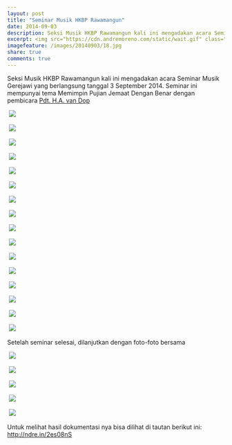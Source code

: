 ```yaml
---
layout: post
title: "Seminar Musik HKBP Rawamangun"
date: 2014-09-03
description: Seksi Musik HKBP Rawamangun kali ini mengadakan acara Seminar Musik Gerejawi dengan tema Memimpin Pujian Jemaat Dengan Benar
excerpt: <img src="https://cdn.andremoreno.com/static/wait.gif" class="resize js_show loading_image" data-href="/images/20140903/18.jpg" alt="" /> Seksi Musik HKBP Rawamangun kali ini mengadakan acara Seminar Musik Gerejawi dengan tema Memimpin Pujian Jemaat Dengan Benar.
imagefeature: /images/20140903/18.jpg
share: true
comments: true
---
```


Seksi Musik HKBP Rawamangun kali ini mengadakan acara Seminar Musik Gerejawi yang berlangsung tanggal 3 September 2014. Seminar ini mempunyai tema Memimpin Pujian Jemaat Dengan Benar dengan pembicara <a href="https://www.google.com/search?q=Hermanus+Arie+van+Dop" target="_blank">Pdt. H.A. van Dop</a>

<a href="https://cdn.andremoreno.com/images/20140903/01.jpg" class="swipebox" title=""><img src="https://cdn.andremoreno.com/static/wait.gif" class="resize js_show loading_image" data-href="/images/20140903/01.jpg" alt="" /></a>
<noscript><img src="https://i.andremoreno.com/s720/images/20140903/01.jpg" /></noscript>

<a href="https://cdn.andremoreno.com/images/20140903/02.jpg" class="swipebox" title=""><img src="https://cdn.andremoreno.com/static/wait.gif" class="resize js_show loading_image" data-href="/images/20140903/02.jpg" alt="" /></a>
<noscript><img src="https://i.andremoreno.com/s720/images/20140903/02.jpg" /></noscript>

<a href="https://cdn.andremoreno.com/images/20140903/03.jpg" class="swipebox" title=""><img src="https://cdn.andremoreno.com/static/wait.gif" class="resize js_show loading_image" data-href="/images/20140903/03.jpg" alt="" /></a>
<noscript><img src="https://i.andremoreno.com/s720/images/20140903/03.jpg" /></noscript>

<a href="https://cdn.andremoreno.com/images/20140903/04.jpg" class="swipebox" title=""><img src="https://cdn.andremoreno.com/static/wait.gif" class="resize js_show loading_image" data-href="/images/20140903/04.jpg" alt="" /></a>
<noscript><img src="https://i.andremoreno.com/s720/images/20140903/04.jpg" /></noscript>

<a href="https://cdn.andremoreno.com/images/20140903/05.jpg" class="swipebox" title=""><img src="https://cdn.andremoreno.com/static/wait.gif" class="resize js_show loading_image" data-href="/images/20140903/05.jpg" alt="" /></a>
<noscript><img src="https://i.andremoreno.com/s720/images/20140903/05.jpg" /></noscript>

<a href="https://cdn.andremoreno.com/images/20140903/06.jpg" class="swipebox" title=""><img src="https://cdn.andremoreno.com/static/wait.gif" class="resize js_show loading_image" data-href="/images/20140903/06.jpg" alt="" /></a>
<noscript><img src="https://i.andremoreno.com/s720/images/20140903/06.jpg" /></noscript>

<a href="https://cdn.andremoreno.com/images/20140903/07.jpg" class="swipebox" title=""><img src="https://cdn.andremoreno.com/static/wait.gif" class="resize js_show loading_image" data-href="/images/20140903/07.jpg" alt="" /></a>
<noscript><img src="https://i.andremoreno.com/s720/images/20140903/07.jpg" /></noscript>

<a href="https://cdn.andremoreno.com/images/20140903/08.jpg" class="swipebox" title=""><img src="https://cdn.andremoreno.com/static/wait.gif" class="resize js_show loading_image" data-href="/images/20140903/08.jpg" alt="" /></a>
<noscript><img src="https://i.andremoreno.com/s720/images/20140903/08.jpg" /></noscript>

<a href="https://cdn.andremoreno.com/images/20140903/09.jpg" class="swipebox" title=""><img src="https://cdn.andremoreno.com/static/wait.gif" class="resize js_show loading_image" data-href="/images/20140903/09.jpg" alt="" /></a>
<noscript><img src="https://i.andremoreno.com/s720/images/20140903/09.jpg" /></noscript>

<a href="https://cdn.andremoreno.com/images/20140903/10.jpg" class="swipebox" title=""><img src="https://cdn.andremoreno.com/static/wait.gif" class="resize js_show loading_image" data-href="/images/20140903/10.jpg" alt="" /></a>
<noscript><img src="https://i.andremoreno.com/s720/images/20140903/10.jpg" /></noscript>

<a href="https://cdn.andremoreno.com/images/20140903/11.jpg" class="swipebox" title=""><img src="https://cdn.andremoreno.com/static/wait.gif" class="resize js_show loading_image" data-href="/images/20140903/11.jpg" alt="" /></a>
<noscript><img src="https://i.andremoreno.com/s720/images/20140903/11.jpg" /></noscript>

<a href="https://cdn.andremoreno.com/images/20140903/12.jpg" class="swipebox" title=""><img src="https://cdn.andremoreno.com/static/wait.gif" class="resize js_show loading_image" data-href="/images/20140903/12.jpg" alt="" /></a>
<noscript><img src="https://i.andremoreno.com/s720/images/20140903/12.jpg" /></noscript>

<a href="https://cdn.andremoreno.com/images/20140903/13.jpg" class="swipebox" title=""><img src="https://cdn.andremoreno.com/static/wait.gif" class="resize js_show loading_image" data-href="/images/20140903/13.jpg" alt="" /></a>
<noscript><img src="https://i.andremoreno.com/s720/images/20140903/13.jpg" /></noscript>

<a href="https://cdn.andremoreno.com/images/20140903/14.jpg" class="swipebox" title=""><img src="https://cdn.andremoreno.com/static/wait.gif" class="resize js_show loading_image" data-href="/images/20140903/14.jpg" alt="" /></a>
<noscript><img src="https://i.andremoreno.com/s720/images/20140903/14.jpg" /></noscript>

<a href="https://cdn.andremoreno.com/images/20140903/15.jpg" class="swipebox" title=""><img src="https://cdn.andremoreno.com/static/wait.gif" class="resize js_show loading_image" data-href="/images/20140903/15.jpg" alt="" /></a>
<noscript><img src="https://i.andremoreno.com/s720/images/20140903/15.jpg" /></noscript>

<a href="https://cdn.andremoreno.com/images/20140903/16.jpg" class="swipebox" title=""><img src="https://cdn.andremoreno.com/static/wait.gif" class="resize js_show loading_image" data-href="/images/20140903/16.jpg" alt="" /></a>
<noscript><img src="https://i.andremoreno.com/s720/images/20140903/16.jpg" /></noscript>

Setelah seminar selesai, dilanjutkan dengan foto-foto bersama

<a href="https://cdn.andremoreno.com/images/20140903/17.jpg" class="swipebox" title=""><img src="https://cdn.andremoreno.com/static/wait.gif" class="resize js_show loading_image" data-href="/images/20140903/17.jpg" alt="" /></a>
<noscript><img src="https://i.andremoreno.com/s720/images/20140903/17.jpg" /></noscript>

<a href="https://cdn.andremoreno.com/images/20140903/18.jpg" class="swipebox" title=""><img src="https://cdn.andremoreno.com/static/wait.gif" class="resize js_show loading_image" data-href="/images/20140903/18.jpg" alt="" /></a>
<noscript><img src="https://i.andremoreno.com/s720/images/20140903/18.jpg" /></noscript>

<a href="https://cdn.andremoreno.com/images/20140903/19.jpg" class="swipebox" title=""><img src="https://cdn.andremoreno.com/static/wait.gif" class="resize js_show loading_image" data-href="/images/20140903/19.jpg" alt="" /></a>
<noscript><img src="https://i.andremoreno.com/s720/images/20140903/19.jpg" /></noscript>

<a href="https://cdn.andremoreno.com/images/20140903/20.jpg" class="swipebox" title=""><img src="https://cdn.andremoreno.com/static/wait.gif" class="resize js_show loading_image" data-href="/images/20140903/20.jpg" alt="" /></a>
<noscript><img src="https://i.andremoreno.com/s720/images/20140903/20.jpg" /></noscript>

<a href="https://cdn.andremoreno.com/images/20140903/21.jpg" class="swipebox" title=""><img src="https://cdn.andremoreno.com/static/wait.gif" class="resize js_show loading_image" data-href="/images/20140903/21.jpg" alt="" /></a>
<noscript><img src="https://i.andremoreno.com/s720/images/20140903/21.jpg" /></noscript>


Untuk melihat hasil dokumentasi nya bisa dilihat di tautan berikut ini: <a href="http://ndre.in/2es08nS" target="_blank">http://ndre.in/2es08nS</a>
